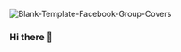 ![Blank-Template-Facebook-Group-Covers](https://user-images.githubusercontent.com/97601156/151713405-bdd1406f-f178-484f-a730-bf9e88cf0e7f.jpg)





### Hi there 👋

<!--
**phirilesly/phirilesly** is a ✨ _special_ ✨ repository because its `README.md` (this file) appears on your GitHub profile.

Here are some ideas to get you started:

- 🔭 I’m currently working on ...
- 🌱 I’m currently learning ...
- 👯 I’m looking to collaborate on ...
- 🤔 I’m looking for help with ...
- 💬 Ask me about ...
- 📫 How to reach me: ...
- 😄 Pronouns: ...
- ⚡ Fun fact: ...
-->
